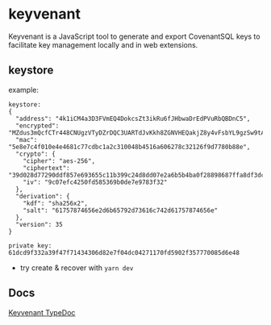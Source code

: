 # keyvenant

Keyvenant is a JavaScript tool to generate and export CovenantSQL keys to facilitate key management locally and in web extensions.

## keystore
example:
```
keystore:
{
  "address": "4k1iCM4a3D3FVmEQ4DokcsZt3ikRu6fJHbwaDrEdPVuRbQBDnC5",
  "encrypted": "MZdus3mQcfCTr448CNUgzVTyDZrDQC3UARTdJvKkh8ZGNVHEQakjZ8y4vFsbYL9gzSw9tA42ip3Ay9H9PKwQ367C2hvZ8k",
  "mac": "5e8e7c4f010e4e4681c77cdbc1a2c310048b4516a606278c32126f9d7780b88e",
  "crypto": {
    "cipher": "aes-256",
    "ciphertext": "39d028d77290ddf857e693655c11b399c24d8dd07e2a6b5b4ba0f28898687ffa8df3dcd096625ad5335c2a033607781b",
    "iv": "9c07efc4250fd585369b0de7e9783f32"
  },
  "derivation": {
    "kdf": "sha256x2",
    "salt": "61757874656e2d6b65792d73616c742d61757874656e"
  },
  "version": 35
}

private key:
61dcd9f332a39f47f71434306d82e7f04dc04271170fd5902f357770085d6e48
```

- try create & recover with `yarn dev`

## Docs
[Keyvenant TypeDoc](https://covenantsql.github.io/keyvenant/)
